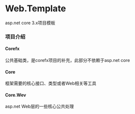 # Web.Template
asp.net core 3.x项目模板

### 项目介绍

#### Corefx
公共基础类，是corefx项目的补充，此部分不依赖于asp.net core

#### Core
框架需要的核心接口、类型或者Web相关等工具

#### Core.Wev
asp.net Web层的一些核心公共处理
